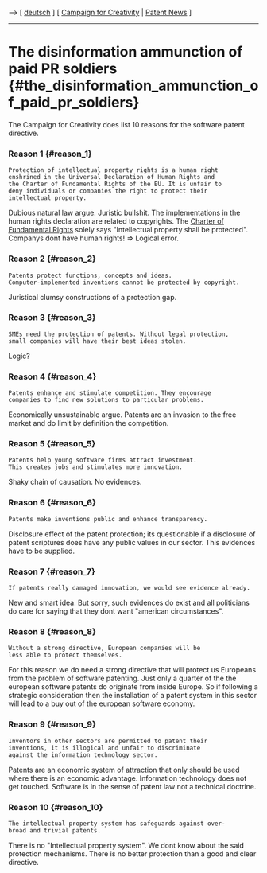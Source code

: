\--\> \[ [ deutsch](CfCtenreason041021De "wikilink") \] \[ [ Campaign
for Creativity](CampaignForCreativityEn "wikilink") \| [ Patent
News](SwpatcninoEn "wikilink") \]

------------------------------------------------------------------------

# The disinformation ammunction of paid PR soldiers {#the_disinformation_ammunction_of_paid_pr_soldiers}

The Campaign for Creativity does list 10 reasons for the software patent
directive.

### Reason 1 {#reason_1}

`Protection of intellectual property rights is a human right `\
`enshrined in the Universal Declaration of Human Rights and   `\
`the Charter of Fundamental Rights of the EU. It is unfair to `\
`deny individuals or companies the right to protect their `\
`intellectual property.`

Dubious natural law argue. Juristic bullshit. The implementations in the
human rights declaration are related to copyrights. The [Charter of
Fundamental
Rights](http://www.europarl.eu.int/charter/pdf/text_en.pdf "wikilink")
solely says \"Intellectual property shall be protected\". Companys dont
have human rights! => Logical error.

### Reason 2 {#reason_2}

`Patents protect functions, concepts and ideas.`\
`Computer-implemented inventions cannot be protected by copyright.`

Juristical clumsy constructions of a protection gap.

### Reason 3 {#reason_3}

[`SMEs`](SMEs "wikilink")` need the protection of patents. Without legal protection,`\
`small companies will have their best ideas stolen.`

Logic?

### Reason 4 {#reason_4}

`Patents enhance and stimulate competition. They encourage`\
`companies to find new solutions to particular problems.`

Economically unsustainable argue. Patents are an invasion to the free
market and do limit by definition the competition.

### Reason 5 {#reason_5}

`Patents help young software firms attract investment.`\
`This creates jobs and stimulates more innovation.`

Shaky chain of causation. No evidences.

### Reason 6 {#reason_6}

`Patents make inventions public and enhance transparency.`

Disclosure effect of the patent protection; its questionable if a
disclosure of patent scriptures does have any public values in our
sector. This evidences have to be supplied.

### Reason 7 {#reason_7}

`If patents really damaged innovation, we would see evidence already.`

New and smart idea. But sorry, such evidences do exist and all
politicians do care for saying that they dont want \"american
circumstances\".

### Reason 8 {#reason_8}

`Without a strong directive, European companies will be`\
`less able to protect themselves.`

For this reason we do need a strong directive that will protect us
Europeans from the problem of software patenting. Just only a quarter of
the the european software patents do originate from inside Europe. So if
following a strategic consideration then the installation of a patent
system in this sector will lead to a buy out of the european software
economy.

### Reason 9 {#reason_9}

`Inventors in other sectors are permitted to patent their`\
`inventions, it is illogical and unfair to discriminate`\
`against the information technology sector.`

Patents are an economic system of attraction that only should be used
where there is an economic advantage. Information technology does not
get touched. Software is in the sense of patent law not a technical
doctrine.

### Reason 10 {#reason_10}

`The intellectual property system has safeguards against over-broad and trivial patents.`

There is no \"Intellectual property system\". We dont know about the
said protection mechanisms. There is no better protection than a good
and clear directive.
